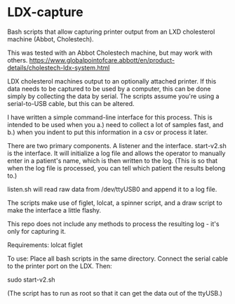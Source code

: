 # LDX-capture
Bash scripts that allow capturing printer output from an LXD cholesterol machine (Abbot, Cholestech).

This was tested with an Abbot Cholestech machine, but may work with others.
https://www.globalpointofcare.abbott/en/product-details/cholestech-ldx-system.html

LDX cholesterol machines output to an optionally attached printer.  If this data needs to be captured to be used by a computer, this can be done simply by collecting the data by serial. The scripts assume you're using a serial-to-USB cable, but this can be altered.

I have written a simple command-line interface for this process.  This is intended to be used when you a.) need to collect a lot of samples fast, and b.) when you indent to put this information in a csv or process it later.

There are two primary components.  A listener and the interface.  start-v2.sh is the interface.  It will initialize a log file and allows the operator to manually enter in a patient's name, which is then written to the log.  (This is so that when the log file is processed, you can tell which patient the results belong to.)  

listen.sh will read raw data from /dev/ttyUSB0 and append it to a log file.  

The scripts make use of figlet, lolcat, a spinner script, and a draw script to make the interface a little flashy.

This repo does not include any methods to process the resulting log - it's only for capturing it.

Requirements:
lolcat
figlet

To use:
Place all bash scripts in the same directory.  Connect the serial cable to the printer port on the LDX.  Then:

sudo start-v2.sh

(The script has to run as root so that it can get the data out of the ttyUSB.)
